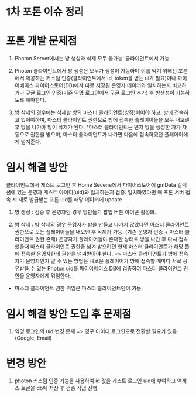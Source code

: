 # 1차 포톤 이슈 정리

# 포톤 개발 문제점
1. Photon Server에서는 방 생성과 삭제 모두 불가능. 클라이언트에서 가능.

2. Photon 클라이언트에서 방 생성은 모두가 생성이 가능하며 이를 막기 위해선 
  포톤에서 제공하는 커스텀 인증(클라이언트에서 id, token을 받는 ui가 필요)이나
  파이어베이스 파이어스토어(DB)에서 따로 저장된 운영자 데이터와 일치하는지 비교하거나 
  구글 로그인 인증(기존 익명 로그인에서 구글 로그인 추가) 후 방생성이 가능하도록 해야한다.

3. 방 삭제의 경우에는 삭제할 방의 마스터 클라이언트(방장)이어야 하고, 방에 접속하고 있어야하며, 
   마스터 클라이언트 권한으로 방에 접속한 플레이어들을 모두 내보낸 후
   방을 나가야 방이 삭제가 된다.
   *마스터 클라이언트는 먼저 방을 생성한 자가 자동으로 권한을 받으며, 마스터 클라이언트가 나가면 다음에 접속하였던 플레이어에게 넘겨준다.

# 임시 해결 방안
클라이언트에서 게스트 로그인 후 Home Secene에서 파이어스토어에 gmData 컬렉션에 있는 
운영자 게스트 아이디(uid)와 일치하는지 검증.
일치하였다면 매 포톤 서버 접속 시 새로 발급받는 포톤 uid를 해당 데이터에 update

1. 방 생성 : 검증 후 운영자인 경우 방만들기 팝업 버튼 아이콘 활성화.

2. 방 삭제 : 방 삭제의 경우 운영자가 방을 만들고 나가지 않았다면 마스터 클라이언트 권한으로 
모든 플레이어들을 내보낸 후 삭제가 가능. (기존 운영자 인증 + 마스터 클라이언트 권한 존재)
운영자가 플레이어들이 존재한 상태로 방을 나간 후 다시 접속했을때 마스터 클라이언트 권한을 넘겨 받으려면
현재 마스터 클라이언트가 해당 플에 접속한 운영자한테 권한을 넘겨받아야 한다.
=> 마스터 클라이언트가 방에 접속자가 운영자인지 알 수 있는 방법은 새로운 플레이어가 방에 접속할 때마다
서로 공유받을 수 있는 Photon uid를 파이어베이스 DB에 검증하여 마스터 클라이언트 권한을 운영자에게 위임한다.
* 마스터 클라이언트 권한 위임은 마스터 클라이언트만이 가능.

# 임시 해결 방안 도입 후 문제점

1. 익명 로그인의 uid 변경 문제 => 영구 아이디 로그인으로 전환할 필요가 있음.(Google, Email) 

# 변경 방안

1. photon 커스텀 인증 기능을 사용하여 id 값을 게스트 로그인 uid에 부여하고 액세스 토큰을 db에 저장 후 검증 작업 진행
